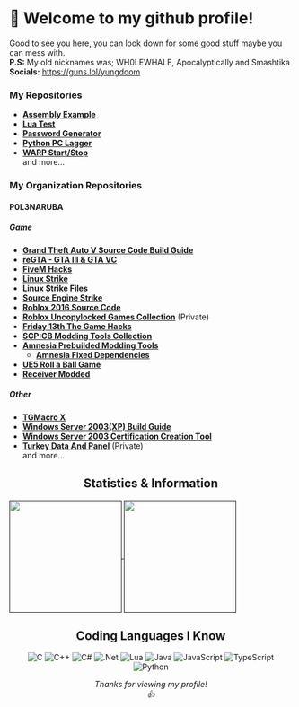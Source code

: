 # 👋 Welcome to my github profile!
Good to see you here, you can look down for some good stuff maybe you can mess with.<br>
**P.S:** My old nicknames was; WH0LEWHALE, Apocalyptically and Smashtika<br>
**Socials:** https://guns.lol/yungdoom


### My Repositories
  + **[Assembly Example](https://github.com/yungDoom/assembly-example)**
  + **[Lua Test](https://github.com/yungDoom/lua-test)**
  + **[Password Generator](https://github.com/yungDoom/Password-Generator)**
  + **[Python PC Lagger](https://github.com/yungDoom/python-pc-lagger)**
  + **[WARP Start/Stop](https://github.com/yungDoom/WARP-StartStop)**<br>
  and more...

### My Organization Repositories

#### P0L3NARUBA
  ##### Game
  + **[Grand Theft Auto V Source Code Build Guide](https://github.com/voyageprofessor/gtav-sourcecode-build-guide)**
  + **[reGTA - GTA III & GTA VC](https://github.com/P0L3NARUBA/reGTA)**
  + **[FiveM Hacks](https://github.com/P0L3NARUBA/fivem-hacks)**
  + **[Linux Strike](https://github.com/P0L3NARUBA/Linux-Strike)**
  + **[Linux Strike Files](https://github.com/P0L3NARUBA/Linux-Strike-Files)**
  + **[Source Engine Strike](https://github.com/P0L3NARUBA/source-engine-strike)**
  + **[Roblox 2016 Source Code](https://github.com/P0L3NARUBA/roblox-2016-source-code)**
  + **[Roblox Uncopylocked Games Collection]()** (Private)
  + **[Friday 13th The Game Hacks](https://github.com/P0L3NARUBA/friday-13th-game-hacks)**
  + **[SCP:CB Modding Tools Collection](https://github.com/P0L3NARUBA/scp-mt-collection)**
  + **[Amnesia Prebuilded Modding Tools](https://github.com/P0L3NARUBA/amnesia-tdd-modding-tools)**
     + **[Amnesia Fixed Dependencies](https://github.com/P0L3NARUBA/amnesia-tdd-amfp-dependencies)**
  +  **[UE5 Roll a Ball Game](https://github.com/P0L3NARUBA/ue5-roll-a-ball-game)**
  + **[Receiver Modded](https://github.com/P0L3NARUBA/Receiver-Modded)**

  ##### Other
   + **[TGMacro X](https://github.com/P0L3NARUBA/TGMacro-X/)**
   + **[Windows Server 2003(XP) Build Guide](https://github.com/P0L3NARUBA/win-2k3-build-guide)**
   + **[Windows Server 2003 Certification Creation Tool](https://github.com/P0L3NARUBA/win-2k3-certutil)**
   + **[Turkey Data And Panel]()** (Private)<br>
  and more...


<h2 align="center">Statistics & Information</h2>

<a href="">
  <img height=200 align="center" src="https://github-readme-stats-git-masterorgs-github-readme-stats-team.vercel.app/api?username=yungDoom&theme=transparent&card_width=400&include_orgs=true" />
</a>
<a href="">
  <img height=200 align="center" src="https://github-readme-stats-git-masterorgs-github-readme-stats-team.vercel.app/api/top-langs?username=yungDoom&layout=compact&langs_count=8&card_width=353&theme=transparent&include_orgs=true" />
</a>


<h2 align="center">Coding Languages I Know</h2>

<div align="center"> 

![C](https://img.shields.io/badge/c-808080.svg?style=for-the-badge&logo=c&logoColor=white) ![C++](https://img.shields.io/badge/c++-%2300599C.svg?style=for-the-badge&logo=c%2B%2B&logoColor=white) ![C#](https://img.shields.io/badge/c%23-%23239120.svg?style=for-the-badge&logo=sharp&logoColor=white) ![.Net](https://img.shields.io/badge/.NET-5C2D91?style=for-the-badge&logo=.net&logoColor=white) ![Lua](https://img.shields.io/badge/lua-%232C2D72.svg?style=for-the-badge&logo=lua&logoColor=white) ![Java](https://img.shields.io/badge/java-%23ED8B00.svg?style=for-the-badge&logo=openjdk&logoColor=white) ![JavaScript](https://img.shields.io/badge/JavaScript-323330?style=for-the-badge&logo=javascript&logoColor=F7DF1E) ![TypeScript](https://img.shields.io/badge/TypeScript-007acc?style=for-the-badge&logo=typescript&logoColor=ffffff) ![Python](https://img.shields.io/badge/python-3670A0?style=for-the-badge&logo=python&logoColor=ffdd54)



*<div align="center">Thanks for viewing my profile! <br>👍</div>*
